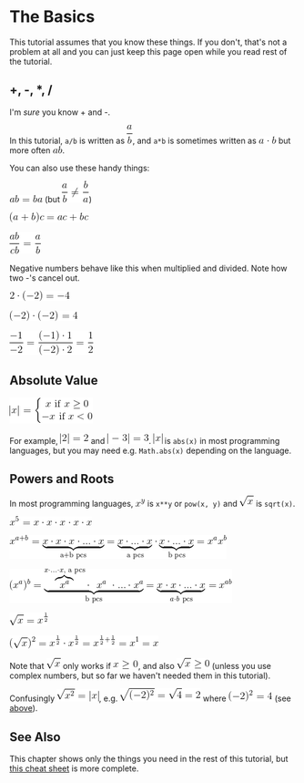 # The Basics

This tutorial assumes that you know these things. If you don't, that's not a
problem at all and you can just keep this page open while you read rest of the
tutorial.

## +, -, \*, /

I'm *sure* you know + and -.

In this tutorial, `a/b` is written as ![math:\frac a b][], and `a*b` is
sometimes written as ![math:a \cdot b][] but more often ![math:ab][].

You can also use these handy things:

![math:ab=ba][] (but ![math:\frac a b \ne \frac b a][])

![math:(a+b)c=ac+bc][]

![math:\frac{ab}{cb}=\frac a b][]

Negative numbers behave like this when multiplied and divided. Note how two -'s
cancel out.

![math:2\cdot(-2)=-4][]

![math:(-2)\cdot(-2)=4][]

![math:\frac{-1}{-2}=\frac{(-1)\cdot 1}{(-2)\cdot 2}=\frac 1 2][]

## Absolute Value

![math:|x|=\left\{\begin{matrix}x\text{ if }x\ge0\\-x\text{ if }x<0\end{matrix}\right][]

For example, ![math:|2|=2][] and ![math:|-3|=3][]. ![math:|x|][] is `abs(x)` in
most programming languages, but you may need e.g. `Math.abs(x)` depending on the
language.

## Powers and Roots

In most programming languages, ![math:x^y][] is `x**y` or `pow(x, y)` and
![math:\sqrt x][] is `sqrt(x)`.

![math:x^5=x\cdot x\cdot x\cdot x\cdot x][]

![math:x^{a+b}=\underbrace{x\cdot x\cdot x\cdot...\cdot x}_\text{a+b pcs}=\underbrace{x\cdot...\cdot x}_\text{a pcs}\cdot\underbrace{x\cdot...\cdot x}_\text{b pcs}=x^ax^b][]

![math:(x^a)^b=\underbrace{\overbrace{x^a}^{x\cdot...\cdot x,\ \text{a pcs}} \cdot\ \ x^a\ \cdot ... \cdot x^a}_\text{b pcs}=\underbrace{x\cdot x\cdot...\cdot x}_{a\cdot b\ \text{pcs}}=x^{ab}][]

![math:\sqrt x = x^\frac 1 2][]

![math:(\sqrt x)^2=x^\frac 1 2 \cdot x^\frac 1 2 = x^{\frac 1 2 + \frac 1 2} = x^1 = x][]

Note that ![math:\sqrt x][] only works if ![math:x \ge 0][], and also
![math:\sqrt x \ge 0][] (unless you use complex numbers, but so far we haven't
needed them in this tutorial).

Confusingly ![math:\sqrt{x^2}=|x|][], e.g. ![math:\sqrt{(-2)^2}=\sqrt4=2][]
where ![math:(-2)^2=4][] (see [above](#----)).

## See Also

This chapter shows only the things you need in the rest of this tutorial, but
[this cheat sheet](http://tutorial.math.lamar.edu/pdf/Algebra_Cheat_Sheet.pdf)
is more complete.

[math:\frac a b]: images/math/bf97403b855d7684b583323d15579b8b.gif
[math:a \cdot b]: images/math/11e60ba50ad18c52fd95e243667a62cd.gif
[math:ab]: images/math/187ef4436122d1cc2f40dc2b92f0eba0.gif
[math:ab=ba]: images/math/e535c14059b453f327db1fc15f33f108.gif
[math:\frac a b \ne \frac b a]: images/math/e697d0c147567919767d697c1dfd10b4.gif
[math:(a+b)c=ac+bc]: images/math/fda516801265bdcecd104f840b535c04.gif
[math:\frac{ab}{cb}=\frac a b]: images/math/87eb9954a434b425ed1beed2979296d2.gif
[math:2\cdot(-2)=-4]: images/math/4776ce379db4fa3932ad3517c05463b6.gif
[math:(-2)\cdot(-2)=4]: images/math/0b6eaa1d7f84d189c5e44e87d665a1d0.gif
[math:\frac{-1}{-2}=\frac{(-1)\cdot 1}{(-2)\cdot 2}=\frac 1 2]: images/math/696edc0420ed05380145da2a150d68bb.gif
[math:|x|=\left\{\begin{matrix}x\text{ if }x\ge0\\-x\text{ if }x<0\end{matrix}\right]: images/math/48a80243158416d73cd18a6a18f774f7.gif
[math:|2|=2]: images/math/1d5b280040c7b5897d313e812280316f.gif
[math:|-3|=3]: images/math/1f7f1085e75aad46877e7eb8629199b9.gif
[math:|x|]: images/math/cf513decf6e4ace0e25cb1c932aaa049.gif
[math:x^y]: images/math/67d8bd969cb2cf1b378f5e534a19d936.gif
[math:\sqrt x]: images/math/f108a3d88b22ff91ddbd459b0f359bc9.gif
[math:x^5=x\cdot x\cdot x\cdot x\cdot x]: images/math/2cbab7c8fba9a07388d76ae664eb6b26.gif
[math:x^{a+b}=\underbrace{x\cdot x\cdot x\cdot...\cdot x}_\text{a+b pcs}=\underbrace{x\cdot...\cdot x}_\text{a pcs}\cdot\underbrace{x\cdot...\cdot x}_\text{b pcs}=x^ax^b]: images/math/89d150a6e7cdd864be80b9edbff6c1b1.gif
[math:(x^a)^b=\underbrace{\overbrace{x^a}^{x\cdot...\cdot x,\ \text{a pcs}} \cdot\ \ x^a\ \cdot ... \cdot x^a}_\text{b pcs}=\underbrace{x\cdot x\cdot...\cdot x}_{a\cdot b\ \text{pcs}}=x^{ab}]: images/math/553cf0adbc819d51ac33024b8f1fc8b7.gif
[math:\sqrt x = x^\frac 1 2]: images/math/a0249919292fdb950e1b1b923a837488.gif
[math:(\sqrt x)^2=x^\frac 1 2 \cdot x^\frac 1 2 = x^{\frac 1 2 + \frac 1 2} = x^1 = x]: images/math/1363bafcef384a920d12184ff336b93a.gif
[math:\sqrt x]: images/math/f108a3d88b22ff91ddbd459b0f359bc9.gif
[math:x \ge 0]: images/math/074097ea89225398ceb1128b5405b9fb.gif
[math:\sqrt x \ge 0]: images/math/696f86ff9bbd38678a7c05a016b15d63.gif
[math:\sqrt{x^2}=|x|]: images/math/959babe8407cdf233d2ae124dc0f8329.gif
[math:\sqrt{(-2)^2}=\sqrt4=2]: images/math/432c66cae765f66e18d8854e76ccbd3d.gif
[math:(-2)^2=4]: images/math/b0361d47a79858018a3b6318baeabff5.gif

